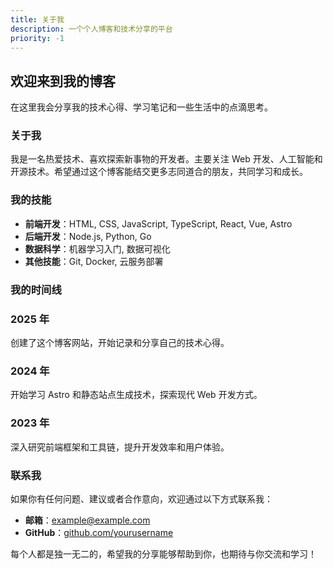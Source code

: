 ```yaml
---
title: 关于我
description: 一个个人博客和技术分享的平台
priority: -1
---
```


## 欢迎来到我的博客

在这里我会分享我的技术心得、学习笔记和一些生活中的点滴思考。

### 关于我

我是一名热爱技术、喜欢探索新事物的开发者。主要关注 Web 开发、人工智能和开源技术。希望通过这个博客能结交更多志同道合的朋友，共同学习和成长。

<div class="card">

### 我的技能

- **前端开发**：HTML, CSS, JavaScript, TypeScript, React, Vue, Astro
- **后端开发**：Node.js, Python, Go
- **数据科学**：机器学习入门, 数据可视化
- **其他技能**：Git, Docker, 云服务部署

</div>

### 我的时间线

<div class="timeline">

<div class="timeline-item">
  <h3>2025 年</h3>
  <p>创建了这个博客网站，开始记录和分享自己的技术心得。</p>
</div>

<div class="timeline-item">
  <h3>2024 年</h3>
  <p>开始学习 Astro 和静态站点生成技术，探索现代 Web 开发方式。</p>
</div>

<div class="timeline-item">
  <h3>2023 年</h3>
  <p>深入研究前端框架和工具链，提升开发效率和用户体验。</p>
</div>

</div>

### 联系我

如果你有任何问题、建议或者合作意向，欢迎通过以下方式联系我：

- **邮箱**：[example@example.com](mailto:example@example.com)
- **GitHub**：[github.com/yourusername](https://github.com/yourusername)

<div class="highlight">

每个人都是独一无二的，希望我的分享能够帮助到你，也期待与你交流和学习！

</div>